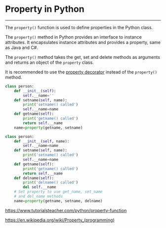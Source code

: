 # Property in Python

---

The `property()` function is used to define properties in the Python class.

The `property()` method in Python provides an interface to instance attributes. It encapsulates instance attributes and provides a property, same as Java and C#.

The `property()` method takes the get, set and delete methods as arguments and returns an object of the `property` class.

It is recommended to use the [property decorator](https://www.tutorialsteacher.com/python/property-decorator) instead of the `property()` method.



```python
class person:
    def __init__(self):
        self.__name=''
    def setname(self, name):
        print('setname() called')
        self.__name=name
    def getname(self):
        print('getname() called')
        return self.__name
    name=property(getname, setname)
```

```python
class person:
    def __init__(self, name):
        self.__name=name
    def setname(self, name):
        print('setname() called')
        self.__name=name
    def getname(self):
        print('getname() called')
        return self.__name
    def delname(self):
        print('delname() called')
        del self.__name
    # Set property to use get_name, set_name
    # and del_name methods
    name=property(getname, setname, delname)
```

https://www.tutorialsteacher.com/python/property-function

https://en.wikipedia.org/wiki/Property_(programming)

